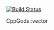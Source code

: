 [![Build Status](https://travis-ci.org/Spardoks/MT_stack.svg?branch=master)](https://travis-ci.org/Spardoks/vector)

CppGods::vector
